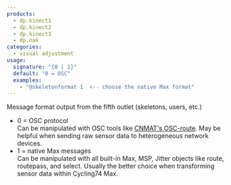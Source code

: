 ```yaml
---
products:
  - dp.kinect1
  - dp.kinect2
  - dp.kinect3
  - dp.oak
categories:
  - visual adjustment
usage:
  signature: "{0 | 1}"
  default: "0 = OSC"
  examples:
    - "@skeletonformat 1  <-- choose the native Max format"
---
```

Message format output from the fifth outlet (skeletons, users, etc.)

* 0 = OSC protocol  
  Can be manipulated with OSC tools like
  [CNMAT's OSC-route](http://cnmat.berkeley.edu/downloads/externals/overview).
  May be helpful when sending raw sensor data to heterogeneous network devices.
* 1 = native Max messages  
  Can be manipulated with all built-in Max, MSP, Jitter objects like route,
  routepass, and select. Usually the better choice when transforming sensor
  data within Cycling74 Max.
